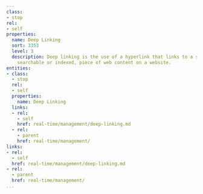 ```yaml
---
class:
- stop
rel:
- self
properties:
  name: Deep Linking
  sort: 3353
  level: 3
  description: Deep linking is the use of a hyperlink that links to a specific, generally
    searchable or indexed, piece of web content on a website.
entities:
- class:
  - stop
  rel:
  - self
  properties:
    name: Deep Linking
  links:
  - rel:
    - self
    href: real-time/management/deep-linking.md
  - rel:
    - parent
    href: real-time/management/
links:
- rel:
  - self
  href: real-time/management/deep-linking.md
- rel:
  - parent
  href: real-time/management/
...
```

